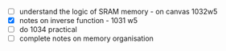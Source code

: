 - [ ] understand the logic of SRAM memory - on canvas 1032w5
- [x] notes on inverse function - 1031 w5
- [ ] do 1034 practical
- [ ] complete notes on memory organisation